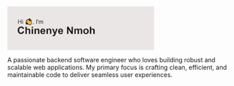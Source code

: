 <a href="#" target="_blank"><img align="center" src="image2.png" height="100" /></a>

A passionate backend software engineer who loves building robust and scalable web applications. My primary focus is crafting clean, efficient, and maintainable code to deliver seamless user experiences.